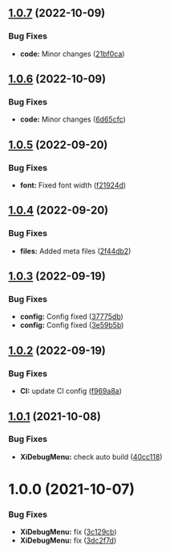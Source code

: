 ## [1.0.7](https://github.com/hww/XiDebugMenu/compare/v1.0.6...v1.0.7) (2022-10-09)


### Bug Fixes

* **code:** Minor changes ([21bf0ca](https://github.com/hww/XiDebugMenu/commit/21bf0ca2af2325a5d780555ae5c8a04a8d59e194))

## [1.0.6](https://github.com/hww/XiDebugMenu/compare/v1.0.5...v1.0.6) (2022-10-09)


### Bug Fixes

* **code:** Minor changes ([6d65cfc](https://github.com/hww/XiDebugMenu/commit/6d65cfc7e083d2cb8f5a3d67e161517a0ae43414))

## [1.0.5](https://github.com/hww/XiDebugMenu/compare/v1.0.4...v1.0.5) (2022-09-20)


### Bug Fixes

* **font:** Fixed font width ([f21924d](https://github.com/hww/XiDebugMenu/commit/f21924d9d5b8fc791ca33aba3a9dcae384e4bc47))

## [1.0.4](https://github.com/hww/XiDebugMenu/compare/v1.0.3...v1.0.4) (2022-09-20)


### Bug Fixes

* **files:** Added meta files ([2f44db2](https://github.com/hww/XiDebugMenu/commit/2f44db2822c8fe141803a357073e073ed63914f1))

## [1.0.3](https://github.com/hww/XiDebugMenu/compare/v1.0.2...v1.0.3) (2022-09-19)


### Bug Fixes

* **config:** Config fixed ([37775db](https://github.com/hww/XiDebugMenu/commit/37775dbb70819764cbce63f1986f4d459f6f846b))
* **config:** Config fixed ([3e59b5b](https://github.com/hww/XiDebugMenu/commit/3e59b5bbeb9d9281fe6607e2e913651b0f232c8b))

## [1.0.2](https://github.com/hww/XiDebugMenu/compare/v1.0.1...v1.0.2) (2022-09-19)


### Bug Fixes

* **CI:** update CI config ([f969a8a](https://github.com/hww/XiDebugMenu/commit/f969a8af08f81a4360bbd3c111541e4269607f6f))

## [1.0.1](https://github.com/hww/XiDebugMenu/compare/v1.0.0...v1.0.1) (2021-10-08)


### Bug Fixes

* **XiDebugMenu:** check auto build ([40cc118](https://github.com/hww/XiDebugMenu/commit/40cc1189784adffe505c5fc3992b1dfbe8c40df2))

# 1.0.0 (2021-10-07)


### Bug Fixes

* **XiDebugMenu:** fix ([3c129cb](https://github.com/hww/XiDebugMenu/commit/3c129cb42a2b75d95fad5b245b63855f79b631e2))
* **XiDebugMenu:** fix ([3dc2f7d](https://github.com/hww/XiDebugMenu/commit/3dc2f7db58bbcf99d172649b9fa6bacbff2c1e12))
